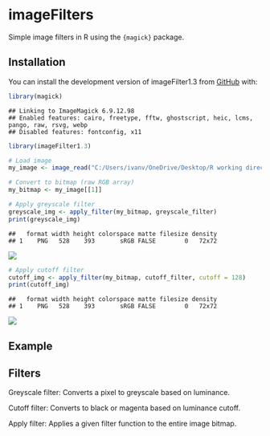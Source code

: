 
# imageFilters

Simple image filters in R using the `{magick}` package.

## Installation

You can install the development version of imageFilter1.3 from
[GitHub](https://github.com/) with:

``` r
library(magick)
```

    ## Linking to ImageMagick 6.9.12.98
    ## Enabled features: cairo, freetype, fftw, ghostscript, heic, lcms, pango, raw, rsvg, webp
    ## Disabled features: fontconfig, x11

``` r
library(imageFilter1.3)

# Load image
my_image <- image_read("C:/Users/ivanv/OneDrive/Desktop/R working directory/ImageFilter/imageFilter1.3/Test image-1.jpg")

# Convert to bitmap (raw RGB array)
my_bitmap <- my_image[[1]]

# Apply greyscale filter
greyscale_img <- apply_filter(my_bitmap, greyscale_filter)
print(greyscale_img)
```

    ##   format width height colorspace matte filesize density
    ## 1    PNG   528    393       sRGB FALSE        0   72x72

![](README_files/figure-gfm/unnamed-chunk-2-1.png)<!-- -->

``` r
# Apply cutoff filter
cutoff_img <- apply_filter(my_bitmap, cutoff_filter, cutoff = 128)
print(cutoff_img)
```

    ##   format width height colorspace matte filesize density
    ## 1    PNG   528    393       sRGB FALSE        0   72x72

![](README_files/figure-gfm/unnamed-chunk-2-2.png)<!-- -->

## Example

## Filters

Greyscale filter: Converts a pixel to greyscale based on luminance.

Cutoff filter: Converts to black or magenta based on luminance cutoff.

Apply filter: Applies a given filter function to the entire image
bitmap.
